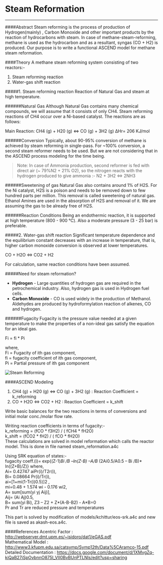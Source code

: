 # Steam Reformation
---
####Abstract
Steam reforming is the process of production of Hydrogen(mainly) , Carbon Monoxide and other important products by the reaction of hydrocarbons with steam. In case of methane-steam-reforming, methane is used as the hydrocarbon and as a resultant, syngas (CO + H2) is produced. Our purpose is to write a functional ASCEND model for methane steam reformation.

####Theory
A methane steam reforming system consisting of two reactors:-
1. Steam reforming reaction
2. Water-gas shift reaction

#####1. Steam reforming reaction
Reaction of Natural Gas and steam at high temperature.

######Natural Gas
Although Natural Gas contains many chemical compounds, we will assume that it consists of only CH4. Steam reforming reactions of CH4 occur over a Ni-based catalyst. The reactions are as follows:

Main Reaction: 		CH4 (g) +  H20 (g)   ⇔   CO (g) + 3H2 (g)   ΔHr= 206 KJ/mol

######Conversion
Typically, about 90-95% conversion of methane is achieved by steam reforming in single-pass.
For ~100% conversion, a second steam reformer needs to be used. But we are not considering that in the ASCEND process modeling for the time being.
>Note: In case of Ammonia production, second reformer is fed with direct air (~ 79%N2 + 21% O2), so the nitrogen reacts with the hydrogen produced to give ammonia :- N2 + 3H2 ⇔ 2NH3

######Sweetening of gas
Natural Gas also contains around 1% of H2S. For the Ni catalyst, H2S is a poison and needs to be removed down to few hundred parts per million. This removal is called sweetening of natural gas. Ethanol Amines are used in the absorption of H2S and removal of it.
We are assuming the gas to be already free of H2S.

######Reaction Conditions
Being an endothermic reaction, it is supported at high temperature (800 - 900 ℃). Also a moderate pressure (3 - 25 bar) is preferable.

#####2. Water-gas shift reaction
Significant temperature dependence and the equilibrium constant decreases with an increase in temperature, that is, higher carbon monoxide conversion is observed at lower temperatures.

CO + H2O ⇔  CO2 + H2 

For calculation, same reaction conditions have been assumed.


#####Need for steam reformation?
- **Hydrogen** - Large quantities of hydrogen gas are required in the petrochemical industry. Also, hydrogen gas is used in Hydrogen fuel cells.
- **Carbon Monoxide** - CO is used widely in the production of Methanol. Aldehydes are produced by hydroformylation reaction of alkenes, CO and hydrogen.

######Fugacity
Fugacity is the pressure value needed at a given temperature to make the properties of a non-ideal gas satisfy the equation for an ideal gas.

Fi = fi * Pi

where,  
Fi = Fugacity of ith gas component,  
fi	= fugacity coefficient of ith gas component,  
Pi	= Partial pressure of ith gas component

![Steam Reforming](http://www.digipac.ca/chemical/mtom/contents/chapter4/images/hreforming.gif)

####ASCEND Modeling
1. CH4 (g) +  H20 (g)   ⇔   CO (g) + 3H2 (g)		:	Reaction Coefficient = k_reforming
2. CO + H2O ⇔  CO2 + H2			:	Reaction Coefficient = k_shift

Write basic balances for the two reactions in terms of conversions and initial molar conc./molar flow rate.

Writing reaction coefficients in terms of fugacity:-  
k_reforming	= (fCO * f3H2) / ( fCH4 * fH2O)  
k_shift		= (fCO2 * fH2) / ( fCO * fH2O)  
These calculations are solved in model reformation which calls the reactor model. This is done in file named steam_reformation.a4c

Using SRK equation of states:-  
fugacity coeff.(i)= exp{(Z-1)*Bi /B –ln(Z-B) –A/B* (2Ai0.5/A0.5 – Bi /B)* ln((Z+B)/Z)}
where,  
Ai= 0.42747 aiPr(i)/T2r(i),  
Bi= 0.08664 Pr(i)/Tr(i),  
ai=[1+mi(1-Tr(i)0.5)]2 ,  
mi=0.48 + 1.574 wi - 0.176 wi2,  
A= sum[sum(yi yj Aij)],  
Aij= (Ai Aj)0.5,  
B= sum(yi Bi), Z3 – Z2 + Z*(A-B-B2) - A*B=0  
Pr and Tr are reduced pressure and temperatures

This part is solved by modification of models/kchittur/eos-srk.a4c and new file is saved as akash-eos.a4c.

####References
Acentric Factor : http://webserver.dmt.upm.es/~isidoro/dat1/eGAS.pdf  
Mathematical Model : http://www3.kfupm.edu.sa/catsymp/Symp12th/Data%5CAramco-15.pdf  
Detailed Documentation : https://docs.google.com/document/d/1XMvgZq-kiQaB27iSpOvbnnO875I_VII0BvBUnPTLNls/edit?usp=sharing